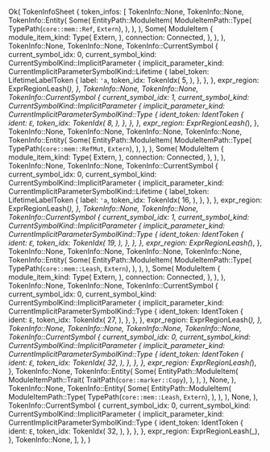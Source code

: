 Ok(
    TokenInfoSheet {
        token_infos: [
            TokenInfo::None,
            TokenInfo::None,
            TokenInfo::Entity(
                Some(
                    EntityPath::ModuleItem(
                        ModuleItemPath::Type(
                            TypePath(`core::mem::Ref`, `Extern`),
                        ),
                    ),
                ),
                Some(
                    ModuleItem {
                        module_item_kind: Type(
                            Extern,
                        ),
                        connection: Connected,
                    },
                ),
            ),
            TokenInfo::None,
            TokenInfo::None,
            TokenInfo::CurrentSymbol {
                current_symbol_idx: 0,
                current_symbol_kind: CurrentSymbolKind::ImplicitParameter {
                    implicit_parameter_kind: CurrentImplicitParameterSymbolKind::Lifetime {
                        label_token: LifetimeLabelToken {
                            label: `'a`,
                            token_idx: TokenIdx(
                                5,
                            ),
                        },
                    },
                },
                expr_region: ExprRegionLeash(_),
            },
            TokenInfo::None,
            TokenInfo::None,
            TokenInfo::CurrentSymbol {
                current_symbol_idx: 1,
                current_symbol_kind: CurrentSymbolKind::ImplicitParameter {
                    implicit_parameter_kind: CurrentImplicitParameterSymbolKind::Type {
                        ident_token: IdentToken {
                            ident: `E`,
                            token_idx: TokenIdx(
                                8,
                            ),
                        },
                    },
                },
                expr_region: ExprRegionLeash(_),
            },
            TokenInfo::None,
            TokenInfo::None,
            TokenInfo::None,
            TokenInfo::None,
            TokenInfo::Entity(
                Some(
                    EntityPath::ModuleItem(
                        ModuleItemPath::Type(
                            TypePath(`core::mem::RefMut`, `Extern`),
                        ),
                    ),
                ),
                Some(
                    ModuleItem {
                        module_item_kind: Type(
                            Extern,
                        ),
                        connection: Connected,
                    },
                ),
            ),
            TokenInfo::None,
            TokenInfo::None,
            TokenInfo::CurrentSymbol {
                current_symbol_idx: 0,
                current_symbol_kind: CurrentSymbolKind::ImplicitParameter {
                    implicit_parameter_kind: CurrentImplicitParameterSymbolKind::Lifetime {
                        label_token: LifetimeLabelToken {
                            label: `'a`,
                            token_idx: TokenIdx(
                                16,
                            ),
                        },
                    },
                },
                expr_region: ExprRegionLeash(_),
            },
            TokenInfo::None,
            TokenInfo::None,
            TokenInfo::CurrentSymbol {
                current_symbol_idx: 1,
                current_symbol_kind: CurrentSymbolKind::ImplicitParameter {
                    implicit_parameter_kind: CurrentImplicitParameterSymbolKind::Type {
                        ident_token: IdentToken {
                            ident: `E`,
                            token_idx: TokenIdx(
                                19,
                            ),
                        },
                    },
                },
                expr_region: ExprRegionLeash(_),
            },
            TokenInfo::None,
            TokenInfo::None,
            TokenInfo::None,
            TokenInfo::None,
            TokenInfo::Entity(
                Some(
                    EntityPath::ModuleItem(
                        ModuleItemPath::Type(
                            TypePath(`core::mem::Leash`, `Extern`),
                        ),
                    ),
                ),
                Some(
                    ModuleItem {
                        module_item_kind: Type(
                            Extern,
                        ),
                        connection: Connected,
                    },
                ),
            ),
            TokenInfo::None,
            TokenInfo::None,
            TokenInfo::CurrentSymbol {
                current_symbol_idx: 0,
                current_symbol_kind: CurrentSymbolKind::ImplicitParameter {
                    implicit_parameter_kind: CurrentImplicitParameterSymbolKind::Type {
                        ident_token: IdentToken {
                            ident: `E`,
                            token_idx: TokenIdx(
                                27,
                            ),
                        },
                    },
                },
                expr_region: ExprRegionLeash(_),
            },
            TokenInfo::None,
            TokenInfo::None,
            TokenInfo::None,
            TokenInfo::None,
            TokenInfo::CurrentSymbol {
                current_symbol_idx: 0,
                current_symbol_kind: CurrentSymbolKind::ImplicitParameter {
                    implicit_parameter_kind: CurrentImplicitParameterSymbolKind::Type {
                        ident_token: IdentToken {
                            ident: `E`,
                            token_idx: TokenIdx(
                                32,
                            ),
                        },
                    },
                },
                expr_region: ExprRegionLeash(_),
            },
            TokenInfo::None,
            TokenInfo::Entity(
                Some(
                    EntityPath::ModuleItem(
                        ModuleItemPath::Trait(
                            TraitPath(`core::marker::Copy`),
                        ),
                    ),
                ),
                None,
            ),
            TokenInfo::None,
            TokenInfo::Entity(
                Some(
                    EntityPath::ModuleItem(
                        ModuleItemPath::Type(
                            TypePath(`core::mem::Leash`, `Extern`),
                        ),
                    ),
                ),
                None,
            ),
            TokenInfo::CurrentSymbol {
                current_symbol_idx: 0,
                current_symbol_kind: CurrentSymbolKind::ImplicitParameter {
                    implicit_parameter_kind: CurrentImplicitParameterSymbolKind::Type {
                        ident_token: IdentToken {
                            ident: `E`,
                            token_idx: TokenIdx(
                                32,
                            ),
                        },
                    },
                },
                expr_region: ExprRegionLeash(_),
            },
            TokenInfo::None,
        ],
    },
)